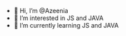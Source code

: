 - 👋 Hi, I’m @Azeenia
- 👀 I’m interested in JS and JAVA
- 🌱 I’m currently learning JS and JAVA

<!---
Azeenia/Azeenia is a ✨ special ✨ repository because its `README.md` (this file) appears on your GitHub profile
You can click the Preview link to take a look at your changes.
--->
